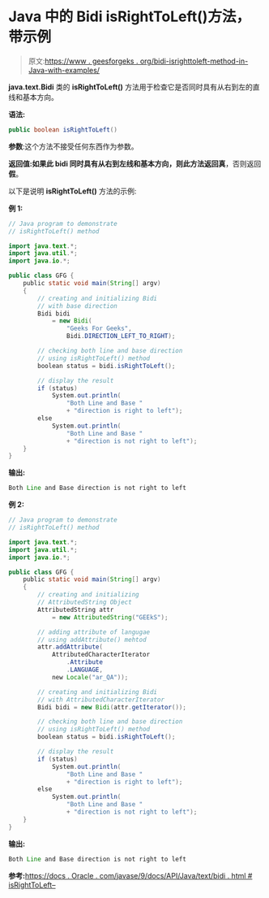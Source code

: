 # Java 中的 Bidi isRightToLeft()方法，带示例

> 原文:[https://www . geesforgeks . org/bidi-isrighttoleft-method-in-Java-with-examples/](https://www.geeksforgeeks.org/bidi-isrighttoleft-method-in-java-with-examples/)

**java.text.Bidi** 类的 **isRightToLeft()** 方法用于检查它是否同时具有从右到左的直线和基本方向。

**语法:**

```java
public boolean isRightToLeft()
```

**参数**:这个方法不接受任何东西作为参数。

**返回值:**如果此 bidi 同时具有从右到左线和基本方向，则此方法返回**真**，否则返回**假**。

以下是说明 **isRightToLeft()** 方法的示例:

**例 1:**

```java
// Java program to demonstrate
// isRightToLeft() method

import java.text.*;
import java.util.*;
import java.io.*;

public class GFG {
    public static void main(String[] argv)
    {
        // creating and initializing Bidi
        // with base direction
        Bidi bidi
            = new Bidi(
                "Geeks For Geeks",
                Bidi.DIRECTION_LEFT_TO_RIGHT);

        // checking both line and base direction
        // using isRightToLeft() method
        boolean status = bidi.isRightToLeft();

        // display the result
        if (status)
            System.out.println(
                "Both Line and Base "
                + "direction is right to left");
        else
            System.out.println(
                "Both Line and Base "
                + "direction is not right to left");
    }
}
```

**输出:**

```java
Both Line and Base direction is not right to left 

```

**例 2:**

```java
// Java program to demonstrate
// isRightToLeft() method

import java.text.*;
import java.util.*;
import java.io.*;

public class GFG {
    public static void main(String[] argv)
    {
        // creating and initializing 
        // AttributedString Object
        AttributedString attr
            = new AttributedString("GEEkS");

        // adding attribute of langugae
        // using addAttribute() mehtod
        attr.addAttribute(
            AttributedCharacterIterator
                .Attribute
                .LANGUAGE,
            new Locale("ar_QA"));

        // creating and initializing Bidi
        // with AttributedCharacterIterator
        Bidi bidi = new Bidi(attr.getIterator());

        // checking both line and base direction
        // using isRightToLeft() method
        boolean status = bidi.isRightToLeft();

        // display the result
        if (status)
            System.out.println(
                "Both Line and Base "
                + "direction is right to left");
        else
            System.out.println(
                "Both Line and Base "
                + "direction is not right to left");
    }
}
```

**输出:**

```java
Both Line and Base direction is not right to left 

```

**参考:**[https://docs . Oracle . com/javase/9/docs/API/Java/text/bidi . html # isRightToLeft–](https://docs.oracle.com/javase/9/docs/api/java/text/Bidi.html#isRightToLeft--)